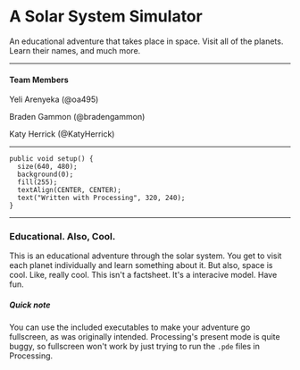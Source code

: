 A Solar System Simulator
========================

An educational adventure that takes place in space. Visit all of the planets. Learn their names, and much more.
***

#### Team Members
Yeli Arenyeka (@oa495)

Braden Gammon (@bradengammon)

Katy Herrick (@KatyHerrick)
***

```
public void setup() {
  size(640, 480);
  background(0);
  fill(255);
  textAlign(CENTER, CENTER);
  text("Written with Processing", 320, 240);
}
```
***

### Educational. Also, Cool.
This is an educational adventure through the solar system. You get to visit each planet individually and learn something about it. But also, space is cool. Like, really cool. This isn't a factsheet. It's a interacive model. Have fun.

##### Quick note
You can use the included executables to make your adventure go fullscreen, as was originally intended. Processing's present mode is quite buggy, so fullscreen won't work by just trying to run the `.pde` files in Processing.
